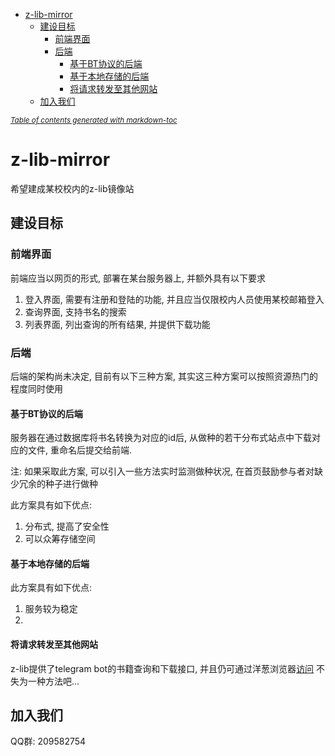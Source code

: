- [z-lib-mirror](#z-lib-mirror)
  * [建设目标](#----)
    + [前端界面](#----)
    + [后端](#--)
      - [基于BT协议的后端](#--bt-----)
      - [基于本地存储的后端](#---------)
      - [将请求转发至其他网站](#----------)
  * [加入我们](#----)

<small><i><a href='http://ecotrust-canada.github.io/markdown-toc/'>Table of contents generated with markdown-toc</a></i></small>



# z-lib-mirror
希望建成某校校内的z-lib镜像站
## 建设目标
### 前端界面
前端应当以网页的形式, 部署在某台服务器上, 并额外具有以下要求
1. 登入界面, 需要有注册和登陆的功能, 并且应当仅限校内人员使用某校邮箱登入
2. 查询界面, 支持书名的搜索
3. 列表界面, 列出查询的所有结果, 并提供下载功能

### 后端
后端的架构尚未决定, 目前有以下三种方案, 其实这三种方案可以按照资源热门的程度同时使用
#### 基于BT协议的后端
服务器在通过数据库将书名转换为对应的id后, 从做种的若干分布式站点中下载对应的文件, 重命名后提交给前端.

注: 如果采取此方案, 可以引入一些方法实时监测做种状况, 在首页鼓励参与者对缺少冗余的种子进行做种

此方案具有如下优点:
1. 分布式, 提高了安全性
2. 可以众筹存储空间

#### 基于本地存储的后端
此方案具有如下优点:
1. 服务较为稳定
2. 

#### 将请求转发至其他网站
z-lib提供了telegram bot的书籍查询和下载接口, 并且仍可通过洋葱浏览器[访问](bookszlibb74ugqojhzhg2a63w5i2atv5bqarulgczawnbmsb6s6qead.onion)
不失为一种方法吧...
## 加入我们
QQ群: 209582754
